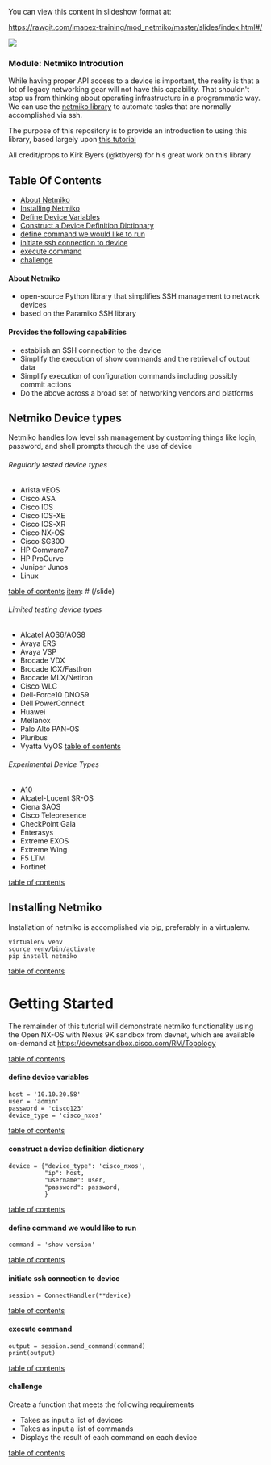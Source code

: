 
You can view this content in slideshow format at:

https://rawgit.com/imapex-training/mod_netmiko/master/slides/index.html#/

[item]: # (slide)

![](http://imapex.io/images/imapex_standing_text_sm.png)

### Module: Netmiko Introdution

[item]: # (/slide)



While having proper API access to a device is important, the reality is that a lot of legacy networking gear
will not have this capability.  That shouldn't stop us from thinking about operating infrastructure in a
programmatic way.  We can use the [netmiko library](https://github.com/ktbyers/netmiko) to automate tasks that
are normally accomplished via ssh.

The purpose of this repository is to provide an introduction to using this library, based largely upon
[this tutorial](https://pynet.twb-tech.com/blog/automation/netmiko.html)

All credit/props to Kirk Byers (@ktbyers) for his great work on this library


[item]: # (slide)

## Table Of Contents

* [About Netmiko](#about-netmiko)
* [Installing Netmiko](#installing-netmiko)
* [Define Device Variables](#define-device-variables)
* [Construct a Device Definition Dictionary](#construct-a-device-definition-dictionary)
* [define command we would like to run](#define-command-we-would-like-to-run)
* [initiate ssh connection to device](#initiate-ssh-connection-to-device)
* [execute command](#execute-command)
* [challenge](#challenge)

[item]: # (/slide)

[item]: # (slide)

#### About Netmiko

* open-source Python library that simplifies SSH management to network devices
* based on the Paramiko SSH library

#### Provides the following capabilities
* establish an SSH connection to the device
* Simplify the execution of show commands and the retrieval of output data
* Simplify execution of configuration commands including possibly commit actions
* Do the above across a broad set of networking vendors and platforms


[item]: # (/slide)

[item]: # (slide)

## Netmiko Device types

Netmiko handles low level ssh management by customing things like login, password, and shell prompts through
the use of device

[item]: # (/slide)

[item]: # (slide)

###### Regularly tested device types

* Arista vEOS
* Cisco ASA
* Cisco IOS
* Cisco IOS-XE
* Cisco IOS-XR
* Cisco NX-OS
* Cisco SG300
* HP Comware7
* HP ProCurve
* Juniper Junos
* Linux

[table of contents](#table-of-contents)
[item]: # (/slide)

[item]: # (slide)

###### Limited testing device types

* Alcatel AOS6/AOS8
* Avaya ERS
* Avaya VSP
* Brocade VDX
* Brocade ICX/FastIron
* Brocade MLX/NetIron
* Cisco WLC
* Dell-Force10 DNOS9
* Dell PowerConnect
* Huawei
* Mellanox
* Palo Alto PAN-OS
* Pluribus
* Vyatta VyOS
[table of contents](#table-of-contents)

[item]: # (/slide)

[item]: # (slide)

###### Experimental Device Types

* A10
* Alcatel-Lucent SR-OS
* Ciena SAOS
* Cisco Telepresence
* CheckPoint Gaia
* Enterasys
* Extreme EXOS
* Extreme Wing
* F5 LTM
* Fortinet

[table of contents](#table-of-contents)

[item]: # (/slide)

[item]: # (slide)

## Installing Netmiko


Installation of netmiko is accomplished via pip, preferably in a virtualenv.

```
virtualenv venv
source venv/bin/activate
pip install netmiko
```

[table of contents](#table-of-contents)

[item]: # (/slide)

[item]: # (slide)


# Getting Started

The remainder of this tutorial will demonstrate netmiko functionality using the Open NX-OS with Nexus 9K
sandbox from devnet, which are available on-demand at https://devnetsandbox.cisco.com/RM/Topology

[table of contents](#table-of-contents)

[item]: # (/slide)

[item]: # (slide)

#### define device variables

```
host = '10.10.20.58'
user = 'admin'
password = 'cisco123'
device_type = 'cisco_nxos'

```
[table of contents](#table-of-contents)

[item]: # (/slide)



[item]: # (slide)

#### construct a device definition dictionary
```
device = {"device_type": 'cisco_nxos',
          "ip": host,
          "username": user,
          "password": password,
          }

```
[table of contents](#table-of-contents)

[item]: # (/slide)

[item]: # (slide)

#### define command we would like to run
```
command = 'show version'

```
[table of contents](#table-of-contents)

[item]: # (/slide)


[item]: # (slide)

#### initiate ssh connection to device

```
session = ConnectHandler(**device)

```

[table of contents](#table-of-contents)

[item]: # (/slide)


[item]: # (slide)

#### execute command

```
output = session.send_command(command)
print(output)

```
[table of contents](#table-of-contents)

[item]: # (/slide)


[item]: # (slide)

#### challenge

Create a function that meets the following requirements

* Takes as input a list of devices
* Takes as input a list of commands
* Displays the result of each command on each device

[table of contents](#table-of-contents)

[item]: # (/slide)

